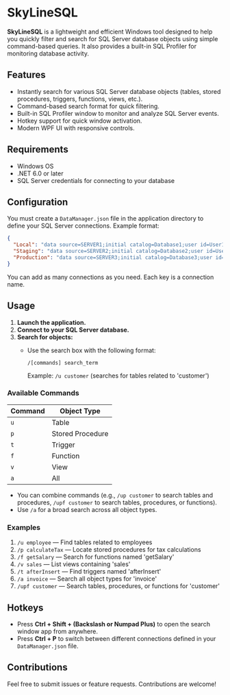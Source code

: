 # SkyLineSQL

**SkyLineSQL** is a lightweight and efficient Windows tool designed to help you quickly filter and search for SQL Server database objects using simple command-based queries. It also provides a built-in SQL Profiler for monitoring database activity.

## Features

- Instantly search for various SQL Server database objects (tables, stored procedures, triggers, functions, views, etc.).
- Command-based search format for quick filtering.
- Built-in SQL Profiler window to monitor and analyze SQL Server events.
- Hotkey support for quick window activation.
- Modern WPF UI with responsive controls.

## Requirements

- Windows OS
- .NET 6.0 or later
- SQL Server credentials for connecting to your database

## Configuration

You must create a `DataManager.json` file in the application directory to define your SQL Server connections. Example format:

```json
{
  "Local": "data source=SERVER1;initial catalog=Database1;user id=User1;password=Password1;...",
  "Staging": "data source=SERVER2;initial catalog=Database2;user id=User2;password=Password2;...",
  "Production": "data source=SERVER3;initial catalog=Database3;user id=User3;password=Password3;..."
}
```

You can add as many connections as you need. Each key is a connection name.

## Usage

1. **Launch the application.**
2. **Connect to your SQL Server database.**
3. **Search for objects:**
   - Use the search box with the following format:
     
     `/[commands] search_term`
     
     Example: `/u customer` (searches for tables related to 'customer')

### Available Commands

| Command | Object Type       |
|---------|-------------------|
| `u`     | Table             |
| `p`     | Stored Procedure  |
| `t`     | Trigger           |
| `f`     | Function          |
| `v`     | View              |
| `a`     | All               |

- You can combine commands (e.g., `/up customer` to search tables and procedures, `/upf customer` to search tables, procedures, or functions).
- Use `/a` for a broad search across all object types.

### Examples

1. `/u employee`      — Find tables related to employees
2. `/p calculateTax`  — Locate stored procedures for tax calculations
3. `/f getSalary`     — Search for functions named 'getSalary'
4. `/v sales`         — List views containing 'sales'
5. `/t afterInsert`   — Find triggers named 'afterInsert'
6. `/a invoice`       — Search all object types for 'invoice'
7. `/upf customer`    — Search tables, procedures, or functions for 'customer'

## Hotkeys

- Press **Ctrl + Shift + (Backslash or Numpad Plus)** to open the search window app from anywhere.
- Press **Ctrl + P** to switch between different connections defined in your `DataManager.json` file.

## Contributions

Feel free to submit issues or feature requests. Contributions are welcome!
